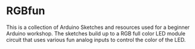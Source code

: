 # RGBfun
This is a collection of Arduino Sketches and resources used for a beginner Arduino workshop. The sketches build up to a RGB full color LED module circuit that uses various fun analog inputs to control the color of the LED.
